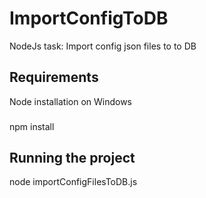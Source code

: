 # ImportConfigToDB
NodeJs task: Import config json files to to DB

## Requirements
Node installation on Windows
###
npm install

## Running the project
node importConfigFilesToDB.js

